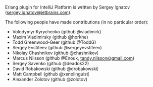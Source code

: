 Erlang plugin for IntelliJ Platform is written by Sergey Ignatov (sergey.ignatov@jetbrains.com).

The following people have made contributions (in no particular order):
* Volodymyr Kyrychenko (github @vladimirk)
* Maxim Vladimirsky (github @horkhe)
* Todd Greenwood-Geer (github @ToddG)
* Sergey Evstifeev (github @sergeyevstifeev)
* Nikolay Chashnikov (github @chashnikov)
* Marcus Nilsson (github @Enouk, tandy.nilsson@gmail.com)
* Sergey Savenko (github @deadok22)
* David Robakowski (github @drobakowski)
* Matt Campbell (github @xenolinguist)
* Alexander Zolotov (github @zolotov)
